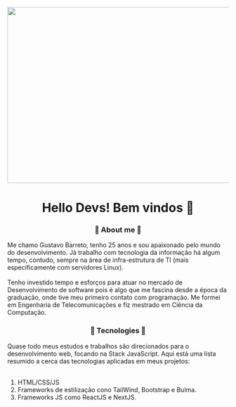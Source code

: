 <p align='center'>
  <img height='400px' width='600px' src='assets/hello.gif' />
</p>

<h1 align='center'>Hello Devs! Bem vindos 👋</h1>

<h3 align='center'>🔭 About me 🔭</h3>
<p>Me chamo Gustavo Barreto, tenho 25 anos e sou apaixonado pelo mundo do desenvolvimento. Já trabalho com tecnologia da informação há algum tempo, contudo, sempre na área de infra-estrutura de TI (mais especificamente com servidores Linux). <br/><br/> Tenho investido tempo e esforços para atuar no mercado de Desenvolvimento de software pois é algo que me fascina desde a época da graduação, onde tive meu primeiro contato com programação. Me formei em Engenharia de Telecomunicações e fiz mestrado em Ciência da Computação.</p>

<h3 align='center'>🌱 Tecnologies 🌱</h3>
<p>Quase todo meus estudos e trabalhos são direcionados para o desenvolvimento web, focando na Stack JavaScript. Aqui está uma lista resumido a cerca das tecnologias aplicadas em meus projetos: <br/><br/></p>
<ol>
  <li>HTML/CSS/JS</li>
  <li>Frameworks de estilização cono TailWind, Bootstrap e Bulma.</li>
  <li>Frameworks JS como ReactJS e NextJS.</li>
</ol> 
<!--
**barretou/barretou** is a ✨ _special_ ✨ repository because its `README.md` (this file) appears on your GitHub profile.

Here are some ideas to get you started:

-  🤔I’m currently working on ...
-  I’m currently learning ...
- 👯 I’m looking to collaborate on ...
-  I’m looking for help with ...
- 💬 Ask me about ...
- 📫 How to reach me: ...
- 😄 Pronouns: ...
- ⚡ Fun fact: ...
-->
